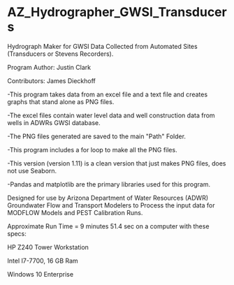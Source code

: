 # AZ_Hydrographer_GWSI_Transducers
Hydrograph Maker for GWSI Data Collected from Automated Sites (Transducers or Stevens Recorders).

Program Author: Justin Clark

Contributors: James Dieckhoff

-This program takes data from an excel file and a text file and creates graphs that stand alone as PNG files.

-The excel files contain water level data and well construction data from wells in ADWRs GWSI database.

-The PNG files generated are saved to the main "Path" Folder.

-This program includes a for loop to make all the PNG files.

-This version (version 1.11) is a clean version that just makes PNG files, does not use Seaborn.

-Pandas and matplotlib are the primary libraries used for this program.


Designed for use by Arizona Department of Water Resources (ADWR) Groundwater Flow 
and Transport Modelers to Process the input data for MODFLOW Models and PEST Calibration Runs.

   Approximate Run Time = 9 minutes 51.4 sec on a computer with these specs:

HP Z240 Tower Workstation

Intel I7-7700, 16 GB Ram

Windows 10 Enterprise

